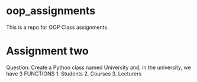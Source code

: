 # oop_assignments
This is a repo for OOP Class assignments.
# Assignment two
Question: Create a Python class named University and, in the university, we have 3 FUNCTIONS
          1. Students
          2. Courses
          3. Lecturers
